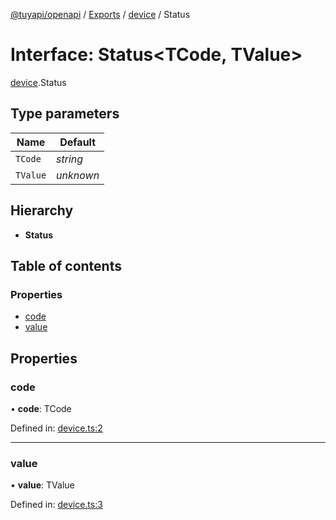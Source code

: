 [@tuyapi/openapi](../README.md) / [Exports](../modules.md) / [device](../modules/device.md) / Status

# Interface: Status<TCode, TValue\>

[device](../modules/device.md).Status

## Type parameters

Name | Default |
------ | ------ |
`TCode` | *string* |
`TValue` | *unknown* |

## Hierarchy

* **Status**

## Table of contents

### Properties

- [code](device.status.md#code)
- [value](device.status.md#value)

## Properties

### code

• **code**: TCode

Defined in: [device.ts:2](https://github.com/TuyaAPI/openapi/blob/862f9a5/src/device.ts#L2)

___

### value

• **value**: TValue

Defined in: [device.ts:3](https://github.com/TuyaAPI/openapi/blob/862f9a5/src/device.ts#L3)
